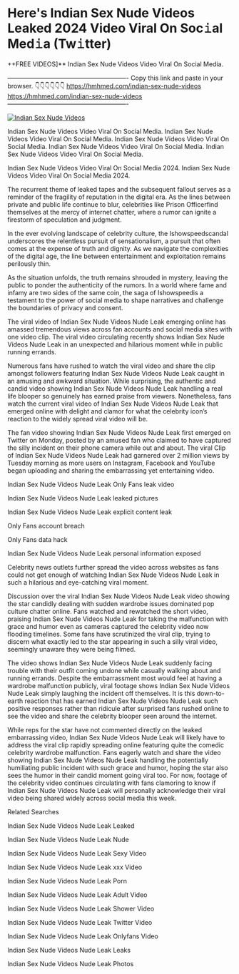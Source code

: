 # Here's Indian Sex Nude Videos Leaked 2024 Video Viral On Soc𝚒al Med𝚒a (Tw𝚒tter)

++FREE VIDEOS]** Indian Sex Nude Videos Video Viral On Social Media.

———————————————————-
Copy this link and paste in your browser.
👇👇👇👇👇👇
https://hmhmed.com/indian-sex-nude-videos
https://hmhmed.com/indian-sex-nude-videos
———————————————————-

[![Indian Sex Nude Videos](https://i.imgur.com/dJHk4Zq.gif)](https://hmhmed.com/indian-sex-nude-videos)

Indian Sex Nude Videos Video Viral On Social Media. Indian Sex Nude Videos Video Viral On Social Media. Indian Sex Nude Videos Video Viral On Social Media. Indian Sex Nude Videos Video Viral On Social Media. Indian Sex Nude Videos Video Viral On Social Media.

Indian Sex Nude Videos Video Viral On Social Media 2024. Indian Sex Nude Videos Video Viral On Social Media 2024.

The recurrent theme of leaked tapes and the subsequent fallout serves as a reminder of the fragility of reputation in the digital era. As the lines between private and public life continue to blur, celebrities like Prison Officerfind themselves at the mercy of internet chatter, where a rumor can ignite a firestorm of speculation and judgment.

In the ever evolving landscape of celebrity culture, the Ishowspeedscandal underscores the relentless pursuit of sensationalism, a pursuit that often comes at the expense of truth and dignity. As we navigate the complexities of the digital age, the line between entertainment and exploitation remains perilously thin.

As the situation unfolds, the truth remains shrouded in mystery, leaving the public to ponder the authenticity of the rumors. In a world where fame and infamy are two sides of the same coin, the saga of Ishowspeedis a testament to the power of social media to shape narratives and challenge the boundaries of privacy and consent.

The viral video of Indian Sex Nude Videos Nude Leak emerging online has amassed tremendous views across fan accounts and social media sites with one video clip. The viral video circulating recently shows Indian Sex Nude Videos Nude Leak in an unexpected and hilarious moment while in public running errands.

Numerous fans have rushed to watch the viral video and share the clip amongst followers featuring Indian Sex Nude Videos Nude Leak caught in an amusing and awkward situation. While surprising, the authentic and candid video showing Indian Sex Nude Videos Nude Leak handling a real life blooper so genuinely has earned praise from viewers. Nonetheless, fans watch the current viral video of Indian Sex Nude Videos Nude Leak that emerged online with delight and clamor for what the celebrity icon’s reaction to the widely spread viral video will be.

The fan video showing Indian Sex Nude Videos Nude Leak first emerged on Twitter on Monday, posted by an amused fan who claimed to have captured the silly incident on their phone camera while out and about. The viral Clip of Indian Sex Nude Videos Nude Leak had garnered over 2 million views by Tuesday morning as more users on Instagram, Facebook and YouTube began uploading and sharing the embarrassing yet entertaining video.

Indian Sex Nude Videos Nude Leak Only Fans leak video

Indian Sex Nude Videos Nude Leak leaked pictures

Indian Sex Nude Videos Nude Leak explicit content leak

Only Fans account breach

Only Fans data hack

Indian Sex Nude Videos Nude Leak personal information exposed

Celebrity news outlets further spread the video across websites as fans could not get enough of watching Indian Sex Nude Videos Nude Leak in such a hilarious and eye-catching viral moment.

Discussion over the viral Indian Sex Nude Videos Nude Leak video showing the star candidly dealing with sudden wardrobe issues dominated pop culture chatter online. Fans watched and rewatched the short video, praising Indian Sex Nude Videos Nude Leak for taking the malfunction with grace and humor even as cameras captured the celebrity video now flooding timelines. Some fans have scrutinized the viral clip, trying to discern what exactly led to the star appearing in such a silly viral video, seemingly unaware they were being filmed.

The video shows Indian Sex Nude Videos Nude Leak suddenly facing trouble with their outfit coming undone while casually walking about and running errands. Despite the embarrassment most would feel at having a wardrobe malfunction publicly, viral footage shows Indian Sex Nude Videos Nude Leak simply laughing the incident off themselves. It is this down-to-earth reaction that has earned Indian Sex Nude Videos Nude Leak such positive responses rather than ridicule after surprised fans rushed online to see the video and share the celebrity blooper seen around the internet.

While reps for the star have not commented directly on the leaked embarrassing video, Indian Sex Nude Videos Nude Leak will likely have to address the viral clip rapidly spreading online featuring quite the comedic celebrity wardrobe malfunction. Fans eagerly watch and share the video showing Indian Sex Nude Videos Nude Leak handling the potentially humiliating public incident with such grace and humor, hoping the star also sees the humor in their candid moment going viral too. For now, footage of the celebrity video continues circulating with fans clamoring to know if Indian Sex Nude Videos Nude Leak will personally acknowledge their viral video being shared widely across social media this week.

Related Searches

Indian Sex Nude Videos Nude Leak Leaked

Indian Sex Nude Videos Nude Leak Nude

Indian Sex Nude Videos Nude Leak Sexy Video

Indian Sex Nude Videos Nude Leak xxx Video

Indian Sex Nude Videos Nude Leak Porn

Indian Sex Nude Videos Nude Leak Adult Video

Indian Sex Nude Videos Nude Leak Shower Video

Indian Sex Nude Videos Nude Leak Twitter Video

Indian Sex Nude Videos Nude Leak Onlyfans Video

Indian Sex Nude Videos Nude Leak Leaks

Indian Sex Nude Videos Nude Leak Photos